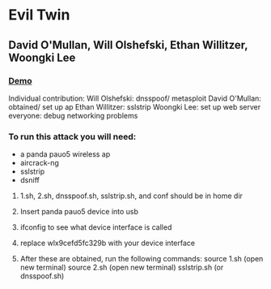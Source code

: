 # Evil Twin

## David O'Mullan, Will Olshefski, Ethan Willitzer, Woongki Lee

### [Demo](https://drive.google.com/open?id=1hoK0l20Fc46TEaCidFrXQLwdn6iWbXDO)

 Individual contribution:
 Will Olshefski: dnsspoof/ metasploit
 David O'Mullan: obtained/ set up ap
 Ethan Willitzer: sslstrip
 Woongki Lee: set up web server
 everyone: debug networking problems

### To run this attack you will need:

- a panda pauo5 wireless ap
- aircrack-ng
- sslstrip
- dsniff

1. 1.sh, 2.sh, dnsspoof.sh, sslstrip.sh, and conf should be in home dir

2. Insert panda pauo5 device into usb

3. ifconfig to see what device interface is called

4. replace wlx9cefd5fc329b with your device interface

5. After these are obtained, run the following commands:
source 1.sh
(open new terminal)
source 2.sh
(open new terminal)
sslstrip.sh (or dnsspoof.sh)


